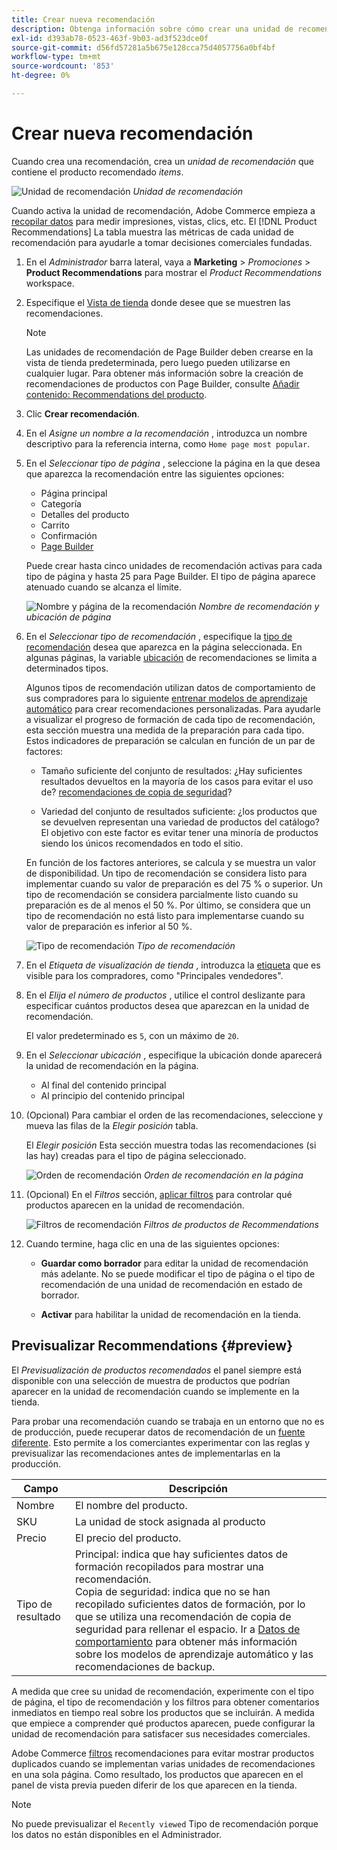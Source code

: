 ```yaml
---
title: Crear nueva recomendación
description: Obtenga información sobre cómo crear una unidad de recomendación de productos.
exl-id: d393ab78-0523-463f-9b03-ad3f523dce0f
source-git-commit: d56fd57281a5b675e128cca75d4057756a0bf4bf
workflow-type: tm+mt
source-wordcount: '853'
ht-degree: 0%

---
```


# Crear nueva recomendación

Cuando crea una recomendación, crea un _unidad de recomendación_ que contiene el producto recomendado _items_.

![Unidad de recomendación](assets/unit.png)
_Unidad de recomendación_

Cuando activa la unidad de recomendación, Adobe Commerce empieza a [recopilar datos](workspace.md) para medir impresiones, vistas, clics, etc. El [!DNL Product Recommendations] La tabla muestra las métricas de cada unidad de recomendación para ayudarle a tomar decisiones comerciales fundadas.

1. En el _Administrador_ barra lateral, vaya a **Marketing** > _Promociones_ > **Product Recommendations** para mostrar el _Product Recommendations_ workspace.

1. Especifique el [Vista de tienda](https://experienceleague.adobe.com/docs/commerce-admin/start/setup/websites-stores-views.html#scope-settings) donde desee que se muestren las recomendaciones.

   >[!NOTE]
   >
   > Las unidades de recomendación de Page Builder deben crearse en la vista de tienda predeterminada, pero luego pueden utilizarse en cualquier lugar. Para obtener más información sobre la creación de recomendaciones de productos con Page Builder, consulte [Añadir contenido: Recommendations del producto](https://experienceleague.adobe.com/docs/commerce-admin/page-builder/add-content/recommendations.html).

1. Clic **Crear recomendación**.

1. En el _Asigne un nombre a la recomendación_ , introduzca un nombre descriptivo para la referencia interna, como `Home page most popular`.

1. En el _Seleccionar tipo de página_ , seleccione la página en la que desea que aparezca la recomendación entre las siguientes opciones:

   - Página principal
   - Categoría
   - Detalles del producto
   - Carrito
   - Confirmación
   - [Page Builder](https://experienceleague.adobe.com/docs/commerce-admin/page-builder/add-content/recommendations.html)

   Puede crear hasta cinco unidades de recomendación activas para cada tipo de página y hasta 25 para Page Builder. El tipo de página aparece atenuado cuando se alcanza el límite.

   ![Nombre y página de la recomendación](assets/create-recommendation.png)
   _Nombre de recomendación y ubicación de página_

1. En el _Seleccionar tipo de recomendación_ , especifique la [tipo de recomendación](type.md) desea que aparezca en la página seleccionada. En algunas páginas, la variable [ubicación](placement.md) de recomendaciones se limita a determinados tipos.

   Algunos tipos de recomendación utilizan datos de comportamiento de sus compradores para lo siguiente [entrenar modelos de aprendizaje automático](behavioral-data.md) para crear recomendaciones personalizadas. Para ayudarle a visualizar el progreso de formación de cada tipo de recomendación, esta sección muestra una medida de la preparación para cada tipo. Estos indicadores de preparación se calculan en función de un par de factores:

   - Tamaño suficiente del conjunto de resultados: ¿Hay suficientes resultados devueltos en la mayoría de los casos para evitar el uso de? [recomendaciones de copia de seguridad](behavioral-data.md#backuprecs)?

   - Variedad del conjunto de resultados suficiente: ¿los productos que se devuelven representan una variedad de productos del catálogo? El objetivo con este factor es evitar tener una minoría de productos siendo los únicos recomendados en todo el sitio.

   En función de los factores anteriores, se calcula y se muestra un valor de disponibilidad. Un tipo de recomendación se considera listo para implementar cuando su valor de preparación es del 75 % o superior. Un tipo de recomendación se considera parcialmente listo cuando su preparación es de al menos el 50 %. Por último, se considera que un tipo de recomendación no está listo para implementarse cuando su valor de preparación es inferior al 50 %.

   ![Tipo de recomendación](assets/create-recommendation-select-type.png)
   _Tipo de recomendación_

1. En el _Etiqueta de visualización de tienda_ , introduzca la [etiqueta](placement.md#recommendation-labels) que es visible para los compradores, como &quot;Principales vendedores&quot;.

1. En el _Elija el número de productos_ , utilice el control deslizante para especificar cuántos productos desea que aparezcan en la unidad de recomendación.

   El valor predeterminado es `5`, con un máximo de `20`.

1. En el _Seleccionar ubicación_ , especifique la ubicación donde aparecerá la unidad de recomendación en la página.

   - Al final del contenido principal
   - Al principio del contenido principal

1. (Opcional) Para cambiar el orden de las recomendaciones, seleccione y mueva las filas de la _Elegir posición_ tabla.

   El _Elegir posición_ Esta sección muestra todas las recomendaciones (si las hay) creadas para el tipo de página seleccionado.

   ![Orden de recomendación](assets/create-recommendation-select-placement.png)
   _Orden de recomendación en la página_

1. (Opcional) En el _Filtros_ sección, [aplicar filtros](filters.md) para controlar qué productos aparecen en la unidad de recomendación.

   ![Filtros de recomendación](assets/create-recommendation-filter-products.png)
   _Filtros de productos de Recommendations_

1. Cuando termine, haga clic en una de las siguientes opciones:

   - **Guardar como borrador** para editar la unidad de recomendación más adelante. No se puede modificar el tipo de página o el tipo de recomendación de una unidad de recomendación en estado de borrador.

   - **Activar** para habilitar la unidad de recomendación en la tienda.

## Previsualizar Recommendations {#preview}

El _Previsualización de productos recomendados_ el panel siempre está disponible con una selección de muestra de productos que podrían aparecer en la unidad de recomendación cuando se implemente en la tienda.

Para probar una recomendación cuando se trabaja en un entorno que no es de producción, puede recuperar datos de recomendación de un [fuente diferente](settings.md). Esto permite a los comerciantes experimentar con las reglas y previsualizar las recomendaciones antes de implementarlas en la producción.

| Campo | Descripción |
|---|---|
| Nombre | El nombre del producto. |
| SKU | La unidad de stock asignada al producto |
| Precio | El precio del producto. |
| Tipo de resultado | Principal: indica que hay suficientes datos de formación recopilados para mostrar una recomendación.<br />Copia de seguridad: indica que no se han recopilado suficientes datos de formación, por lo que se utiliza una recomendación de copia de seguridad para rellenar el espacio. Ir a [Datos de comportamiento](behavioral-data.md) para obtener más información sobre los modelos de aprendizaje automático y las recomendaciones de backup. |

A medida que cree su unidad de recomendación, experimente con el tipo de página, el tipo de recomendación y los filtros para obtener comentarios inmediatos en tiempo real sobre los productos que se incluirán. A medida que empiece a comprender qué productos aparecen, puede configurar la unidad de recomendación para satisfacer sus necesidades comerciales.

Adobe Commerce [filtros](filters.md) recomendaciones para evitar mostrar productos duplicados cuando se implementan varias unidades de recomendaciones en una sola página. Como resultado, los productos que aparecen en el panel de vista previa pueden diferir de los que aparecen en la tienda.

>[!NOTE]
>
> No puede previsualizar el `Recently viewed` Tipo de recomendación porque los datos no están disponibles en el Administrador.

